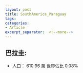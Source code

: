 ```yaml
---
layout: post
title: SouthAmerica_Paraguay
tags: 
categories:
- Article
excerpt_separator:  <!--more-->
---
```

## 巴拉圭:
- 人口： 610.96 萬 世界佔比 0.08%